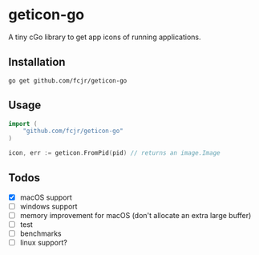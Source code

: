 # geticon-go

A tiny cGo library to get app icons of running applications.

## Installation

    go get github.com/fcjr/geticon-go

## Usage

```go
import (
    "github.com/fcjr/geticon-go"
)

icon, err := geticon.FromPid(pid) // returns an image.Image
```

## Todos

* [x] macOS support
* [ ] windows support
* [ ] memory improvement for macOS (don't allocate an extra large buffer)
* [ ] test
* [ ] benchmarks
* [ ] linux support?
